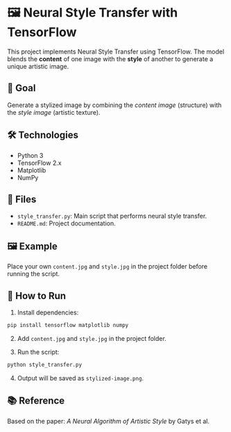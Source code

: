 # 🖼️ Neural Style Transfer with TensorFlow

This project implements Neural Style Transfer using TensorFlow. The model blends the **content** of one image with the **style** of another to generate a unique artistic image.

## 🎯 Goal

Generate a stylized image by combining the *content image* (structure) with the *style image* (artistic texture).

## 🛠️ Technologies
- Python 3
- TensorFlow 2.x
- Matplotlib
- NumPy

## 📁 Files
- `style_transfer.py`: Main script that performs neural style transfer.
- `README.md`: Project documentation.

## 🖼️ Example
Place your own `content.jpg` and `style.jpg` in the project folder before running the script.

## 🚀 How to Run

1. Install dependencies:
```bash
pip install tensorflow matplotlib numpy
```

2. Add `content.jpg` and `style.jpg` in the project folder.

3. Run the script:
```bash
python style_transfer.py
```

4. Output will be saved as `stylized-image.png`.

## 📚 Reference
Based on the paper: *A Neural Algorithm of Artistic Style* by Gatys et al.